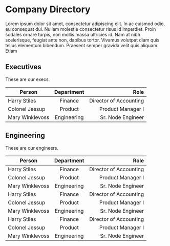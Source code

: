 
# Company Directory

Lorem ipsum dolor sit amet, consectetur adipiscing elit. In ac euismod odio, eu consequat dui. Nullam molestie consectetur risus id imperdiet. Proin sodales ornare turpis, non mollis massa ultricies id. Nam at nibh scelerisque, feugiat ante non, dapibus tortor. Vivamus volutpat diam quis tellus elementum bibendum. Praesent semper gravida velit quis aliquam. Etiam



## Executives

These are our execs.

| Person        |      Department      | Role |
| ------------- | :-----------: | -----: |
| Harry Stiles      |Finance | Director of Accounting |
| Colonel Jessup  |Product    |  Product Manager I |
| Mary Winklevoss |Engineering    |  Sr. Node Engineer |


## Engineering

These are our engineers.

| Person        |      Department      | Role |
| ------------- | :-----------: | -----: |
| Harry Stiles      |Finance | Director of Accounting |
| Colonel Jessup  |Product    |  Product Manager I |
| Mary Winklevoss |Engineering    |  Sr. Node Engineer |
| Harry Stiles      |Finance | Director of Accounting |
| Colonel Jessup  |Product    |  Product Manager I |
| Mary Winklevoss |Engineering    |  Sr. Node Engineer |
| Harry Stiles      |Finance | Director of Accounting |
| Colonel Jessup  |Product    |  Product Manager I |
| Mary Winklevoss |Engineering    |  Sr. Node Engineer |